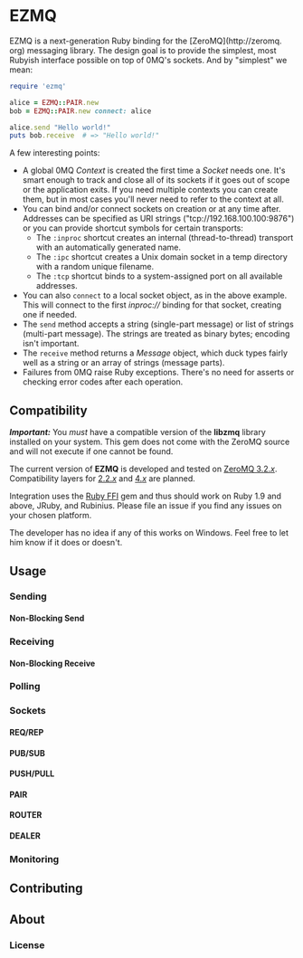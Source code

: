 # EZMQ

EZMQ is a next-generation Ruby binding for the [ZeroMQ](http://zeromq. org) messaging library. The design goal is to provide the simplest, most Rubyish interface possible on top of 0MQ's sockets. And by "simplest" we mean:

```ruby
require 'ezmq'

alice = EZMQ::PAIR.new
bob = EZMQ::PAIR.new connect: alice

alice.send "Hello world!"
puts bob.receive  # => "Hello world!"
```

A few interesting points:

* A global 0MQ *Context* is created the first time a *Socket* needs one. It's smart enough to track and close all of its sockets if it goes out of scope or the application exits. If you need multiple contexts you can create them, but in most cases you'll never need to refer to the context at all.
* You can bind and/or connect sockets on creation or at any time after. 
Addresses can be specified as URI strings ("tcp://192.168.100.100:9876") or you can provide shortcut symbols for certain transports:
    * The `:inproc` shortcut creates an internal (thread-to-thread) transport with an automatically generated name.
    * The `:ipc` shortcut creates a Unix domain socket in a temp directory with a random unique filename.
    * The `:tcp` shortcut binds to a system-assigned port on all available addresses.
* You can also `connect` to a local socket object, as in the above example. This will connect to the first *inproc://* binding for that socket, creating one if needed.
* The `send` method accepts a string (single-part message) or list of strings (multi-part message). The strings are treated as binary bytes; encoding isn't important.
* The `receive` method returns a *Message* object, which duck types fairly well as a string or an array of strings (message parts). 
* Failures from 0MQ raise Ruby exceptions. There's no need for asserts or checking error codes after each operation.

## Compatibility

***Important:*** You *must* have a compatible version of the **libzmq**
library installed on your system. This gem does not come with the ZeroMQ
source and will not execute if one cannot be found.

The current version of **EZMQ** is developed and tested on [ZeroMQ 3.2._x_](https://github.com/zeromq/zeromq3-x/). Compatibility layers for [2.2._x_](https://github.com/zeromq/zeromq2-x/) and [4._x_](https://github.com/zeromq/zeromq4-x/) are
planned.

Integration uses the [Ruby FFI](https://github.com/ffi/ffi) gem and thus
should work on Ruby 1.9 and above, JRuby, and Rubinius. Please file an issue
if you find any issues on your chosen platform.

The developer has no idea if any of this works on Windows. Feel free to let
him know if it does or doesn't.

## Usage

### Sending

#### Non-Blocking Send

### Receiving

#### Non-Blocking Receive

### Polling

### Sockets

#### REQ/REP

#### PUB/SUB

#### PUSH/PULL

#### PAIR

#### ROUTER

#### DEALER

### Monitoring

## Contributing

## About

### License









